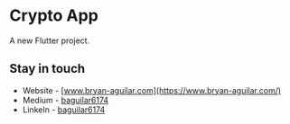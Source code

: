 # Crypto App

A new Flutter project.

## Stay in touch

- Website - [www.bryan-aguilar.com](https://www.bryan-aguilar.com/)
- Medium - [baguilar6174](https://baguilar6174.medium.com/)
- LinkeIn - [baguilar6174](https://www.linkedin.com/in/baguilar6174)
